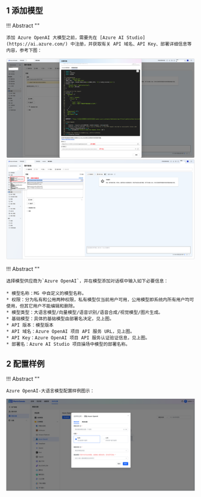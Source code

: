 ## 1 添加模型

!!! Abstract ""

    添加 Azure OpenAI 大模型之前，需要先在 [Azure AI Studio](https://ai.azure.com/) 中注册，并获取有关 API 域名、API Key、部署详细信息等内容，参考下图：

![Azure OpenAI Key](../../img/model/Azure_APIKey.png)
![Azure OpenAI DemployInfo](../../img/model/Azure_deployInfo.png)

!!! Abstract ""

    选择模型供应商为`Azure OpenAI`，并在模型添加对话框中输入如下必要信息：

    * 模型名称：MG 中自定义的模型名称。
    * 权限：分为私有和公用两种权限，私有模型仅当前用户可用，公用模型即系统内所有用户均可使用，但其它用户不能编辑和删除。
    * 模型类型：大语言模型/向量模型/语音识别/语音合成/视觉模型/图片生成。
    * 基础模型：具体的基础模型由部署名决定，见上图。
    * API 版本：模型版本
    * API 域名：Azure OpenAI 项目 API 服务 URL，见上图。
    * API Key：Azure OpenAI 项目 API 服务认证验证信息，见上图。
    * 部署名：Azure AI Studio 项目操场中模型的部署名称。

## 2 配置样例

!!! Abstract ""

    Azure OpenAI-大语言模型配置样例图示：

![Azure_大语言模型](../../img/model/azure_model.png)
